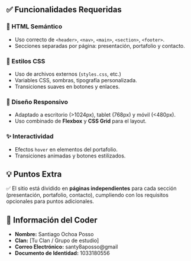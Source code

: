 ## ✅ Funcionalidades Requeridas

### 🔧 HTML Semántico
- Uso correcto de `<header>`, `<nav>`, `<main>`, `<section>`, `<footer>`.
- Secciones separadas por página: presentación, portafolio y contacto.

### 🎨 Estilos CSS
- Uso de archivos externos (`styles.css`, etc.)
- Variables CSS, sombras, tipografía personalizada.
- Transiciones suaves en botones y enlaces.

### 📱 Diseño Responsivo
- Adaptado a escritorio (>1024px), tablet (768px) y móvil (<480px).
- Uso combinado de **Flexbox** y **CSS Grid** para el layout.

### ✨ Interactividad
- Efectos `hover` en elementos del portafolio.
- Transiciones animadas y botones estilizados.

## 💡 Puntos Extra

✅ El sitio está dividido en **páginas independientes** para cada sección (presentación, portafolio, contacto), cumpliendo con los requisitos opcionales para puntos adicionales.

## 📧 Información del Coder

- **Nombre:** Santiago Ochoa Posso
- **Clan:** [Tu Clan / Grupo de estudio]
- **Correo Electrónico:** santy8aposso@gmail
- **Documento de Identidad:** 1033180556

